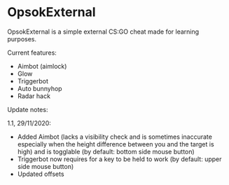 # OpsokExternal

OpsokExternal is a simple external CS:GO cheat made for learning purposes.

Current features:
- Aimbot (aimlock)
- Glow
- Triggerbot
- Auto bunnyhop
- Radar hack

Update notes:

1.1, 29/11/2020:

- Added Aimbot (lacks a visibility check and is sometimes inaccurate especially when the height difference between you and the target is high)
  and is togglable (by default: bottom side mouse button)
- Triggerbot now requires for a key to be held to work (by default: upper side mouse button)
- Updated offsets
